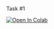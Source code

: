 Task #1

[![Open In Colab](https://colab.research.google.com/assets/colab-badge.svg)](https://colab.research.google.com/github/SVizor42/TGT/blob/main/Task_1/Task1.ipynb)
